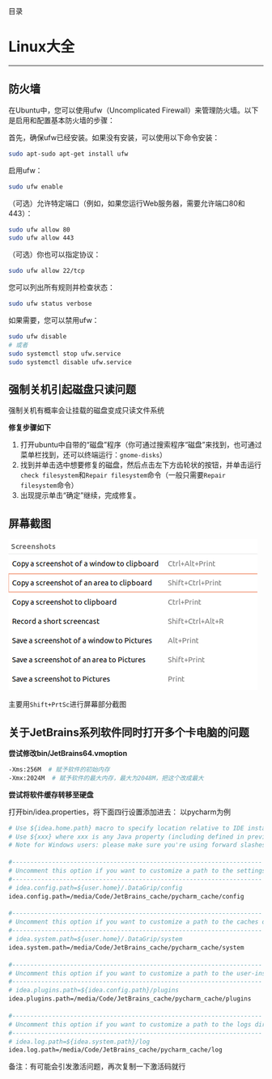 
目录
# Linux大全
---
## 防火墙
在Ubuntu中，您可以使用ufw（Uncomplicated Firewall）来管理防火墙。以下是启用和配置基本防火墙的步骤：

首先，确保ufw已经安装。如果没有安装，可以使用以下命令安装：
```bash
sudo apt-sudo apt-get install ufw
```
启用ufw：
```bash
sudo ufw enable
```
（可选）允许特定端口（例如，如果您运行Web服务器，需要允许端口80和443）：
```bash
sudo ufw allow 80
sudo ufw allow 443
```
（可选）你也可以指定协议：
```bash
sudo ufw allow 22/tcp
```
您可以列出所有规则并检查状态：
```bash
sudo ufw status verbose
```
如果需要，您可以禁用ufw：
```bash
sudo ufw disable
# 或者
sudo systemctl stop ufw.service
sudo systemctl disable ufw.service
```

## 强制关机引起磁盘只读问题
强制关机有概率会让挂载的磁盘变成只读文件系统

**修复步骤如下**
1. 打开ubuntu中自带的“磁盘”程序（你可通过搜索程序“磁盘”来找到，也可通过菜单栏找到，还可以终端运行：`gnome-disks`）
2. 找到并单击选中想要修复的磁盘，然后点击左下方齿轮状的按钮，并单击运行`check filesystem`和`Repair filesystem`命令（一般只需要`Repair filesystem`命令）
3. 出现提示单击“确定”继续，完成修复。

## 屏幕截图
![ubuntu屏幕截图默认快捷键](IMG/Screenshot.png "ubuntu屏幕截图默认快捷键")

主要用`Shift+PrtSc`进行屏幕部分截图

## 关于JetBrains系列软件同时打开多个卡电脑的问题
**尝试修改bin/JetBrains64.vmoption**
```bash
-Xms:256M  # 赋予软件的初始内存
-Xmx:2024M  # 赋予软件的最大内存，最大为2048M，把这个改成最大
```

**尝试将软件缓存转移至硬盘**

打开bin/idea.properties，将下面四行设置添加进去：
以pycharm为例
```bash
# Use ${idea.home.path} macro to specify location relative to IDE installation home.
# Use ${xxx} where xxx is any Java property (including defined in previous lines of this file) to refer to its value.
# Note for Windows users: please make sure you're using forward slashes: C:/dir1/dir2.

#---------------------------------------------------------------------
# Uncomment this option if you want to customize a path to the settings directory.
#---------------------------------------------------------------------
# idea.config.path=${user.home}/.DataGrip/config
idea.config.path=/media/Code/JetBrains_cache/pycharm_cache/config

#---------------------------------------------------------------------
# Uncomment this option if you want to customize a path to the caches directory.
#---------------------------------------------------------------------
# idea.system.path=${user.home}/.DataGrip/system
idea.system.path=/media/Code/JetBrains_cache/pycharm_cache/system

#---------------------------------------------------------------------
# Uncomment this option if you want to customize a path to the user-installed plugins directory.
#---------------------------------------------------------------------
# idea.plugins.path=${idea.config.path}/plugins
idea.plugins.path=/media/Code/JetBrains_cache/pycharm_cache/plugins

#---------------------------------------------------------------------
# Uncomment this option if you want to customize a path to the logs directory.
#---------------------------------------------------------------------
# idea.log.path=${idea.system.path}/log
idea.log.path=/media/Code/JetBrains_cache/pycharm_cache/log
```
备注：有可能会引发激活问题，再次复制一下激活码就行